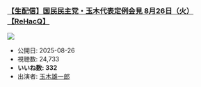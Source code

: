 ### [【生配信】国民民主党・玉木代表定例会見 8月26日（火）【ReHacQ】](https://www.youtube.com/watch?v=AFAvB52Bsfk)
[![](https://img.youtube.com/vi/AFAvB52Bsfk/sddefault.jpg)](https://www.youtube.com/watch?v=AFAvB52Bsfk)
-   公開日: 2025-08-26
-   視聴数: 24,733
-   **いいね数: 332**
-   出演者: [玉木雄一郎](/rehacq_fan/people/玉木雄一郎 "wikilink")
